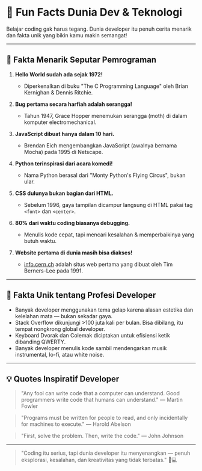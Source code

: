 # 🎉 Fun Facts Dunia Dev & Teknologi

Belajar coding gak harus tegang. Dunia developer itu penuh cerita menarik dan fakta unik yang bikin kamu makin semangat!

---

## 🧠 Fakta Menarik Seputar Pemrograman

1. **Hello World sudah ada sejak 1972!**
   - Diperkenalkan di buku "The C Programming Language" oleh Brian Kernighan & Dennis Ritchie.

2. **Bug pertama secara harfiah adalah serangga!**
   - Tahun 1947, Grace Hopper menemukan serangga (moth) di dalam komputer electromechanical.

3. **JavaScript dibuat hanya dalam 10 hari.**
   - Brendan Eich mengembangkan JavaScript (awalnya bernama Mocha) pada 1995 di Netscape.

4. **Python terinspirasi dari acara komedi!**
   - Nama Python berasal dari "Monty Python's Flying Circus", bukan ular.

5. **CSS dulunya bukan bagian dari HTML.**
   - Sebelum 1996, gaya tampilan dicampur langsung di HTML pakai tag `<font>` dan `<center>`.

6. **80% dari waktu coding biasanya debugging.**
   - Menulis kode cepat, tapi mencari kesalahan & memperbaikinya yang butuh waktu.

7. **Website pertama di dunia masih bisa diakses!**
   - [info.cern.ch](http://info.cern.ch) adalah situs web pertama yang dibuat oleh Tim Berners-Lee pada 1991.

---

## 🤖 Fakta Unik tentang Profesi Developer

- Banyak developer menggunakan tema gelap karena alasan estetika dan kelelahan mata — bukan sekadar gaya.
- Stack Overflow dikunjungi >100 juta kali per bulan. Bisa dibilang, itu tempat nongkrong global developer.
- Keyboard Dvorak dan Colemak diciptakan untuk efisiensi ketik dibanding QWERTY.
- Banyak developer menulis kode sambil mendengarkan musik instrumental, lo-fi, atau white noise.

---

## 💡 Quotes Inspiratif Developer

> "Any fool can write code that a computer can understand. Good programmers write code that humans can understand." — Martin Fowler

> "Programs must be written for people to read, and only incidentally for machines to execute." — Harold Abelson

> "First, solve the problem. Then, write the code." — John Johnson

---

> "Coding itu serius, tapi dunia developer itu menyenangkan — penuh eksplorasi, kesalahan, dan kreativitas yang tidak terbatas." 🎨💻

